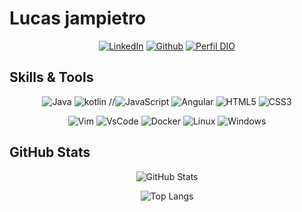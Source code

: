 # Lucas jampietro

<div align="center">

[![LinkedIn](https://img.shields.io/badge/LinkedIn-0c1014?style=for-the-badge&logo=linkedin&logoColor=0E76A8)](https://www.linkedin.com/in/lucas-jampietro-105716b4/)
[![Github](https://img.shields.io/badge/github-0c1014?style=for-the-badge&logo=github&logoColor=fff)](https://github.com/ljampietro)
[![Perfil DIO](https://img.shields.io/badge/-Dio.me-7f28b4?style=for-the-badge)](https://web.dio.me/users/lucas_jampietro)

</div>

## Skills & Tools

<div align="center">

![Java](https://img.shields.io/badge/Java-0c1014?style=for-the-badge&logo=java)
![kotlin](https://img.shields.io/badge/Kotlin-0c1014?style=for-the-badge&logo=Kotlin)
//![JavaScript](https://img.shields.io/badge/JavaScript-0c1014?style=for-the-badge&logo=javascript)
![Angular](https://img.shields.io/badge/Angular-0c1014?style=for-the-badge&logo=Angular)
![HTML5](https://img.shields.io/badge/HTML5-0c1014?style=for-the-badge&logo=html5)
![CSS3](https://img.shields.io/badge/CSS3-0c1014?style=for-the-badge&logo=css3&logoColor=264CE4)

![Vim](https://img.shields.io/badge/vim-0c1014?style=for-the-badge&logo=Vim)
![VsCode](https://img.shields.io/badge/VsCode-0c1014?style=for-the-badge&logo=visualstudiocode)
![Docker](https://img.shields.io/badge/Docker-0c1014?style=for-the-badge&logo=Docker)
![Linux](https://img.shields.io/badge/Linux-0c1014?style=for-the-badge&logo=linux)
![Windows](https://img.shields.io/badge/Windows-0c1014?style=for-the-badge&logo=windows11)

</div>

## GitHub Stats

<div align="center">

![GitHub Stats](https://github-readme-stats.vercel.app/api?username=ljampietro&theme=gotham&border_color=0c1014&show_icons=true&icon-color=98cfcc&hide_title=true&hide=stars)

![Top Langs](https://github-readme-stats-git-masterrstaa-rickstaa.vercel.app/api/top-langs/?username=ljampietro&layout=donut&bg_color=0c1014&border_color=0c1014&title_color=1c6956&text_color=98cfcc)

</div>
